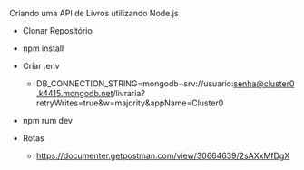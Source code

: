Criando uma API de Livros utilizando Node.js

- Clonar Repositório
  
- npm install
  
- Criar .env
  - DB_CONNECTION_STRING=mongodb+srv://usuario:senha@cluster0.k4415.mongodb.net/livraria?retryWrites=true&w=majority&appName=Cluster0
    
- npm rum dev

- Rotas
  - https://documenter.getpostman.com/view/30664639/2sAXxMfDgX

